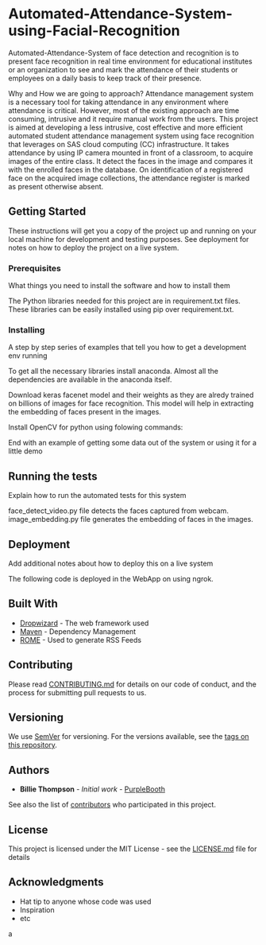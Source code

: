 # Automated-Attendance-System-using-Facial-Recognition

Automated-Attendance-System of face detection and recognition is to present face recognition in real time environment for educational institutes or an organization to see and mark the attendance of their students or employees on a daily basis to keep track of their presence.

Why and How we are going to approach?
Attendance management system is a necessary tool for taking attendance in any environment where attendance is critical. However, most of the existing approach are time consuming, intrusive and it require manual work from the users. This project is aimed at developing a less intrusive, cost effective and more efficient automated student attendance management system using face recognition that leverages on SAS cloud computing (CC) infrastructure. It takes attendance by using IP camera mounted in front of a classroom, to acquire images of the entire class. It detect the faces in the image and compares it with the enrolled faces in the database. On identification of a registered face on the acquired image collections, the attendance register is marked as present otherwise absent.

## Getting Started

These instructions will get you a copy of the project up and running on your local machine for development and testing purposes. See deployment for notes on how to deploy the project on a live system.

### Prerequisites

What things you need to install the software and how to install them

The Python libraries needed for this project are in requirement.txt files. These libraries can be easily installed using pip over requirement.txt. 

### Installing

A step by step series of examples that tell you how to get a development env running

To get all the necessary libraries install anaconda. Almost all the dependencies are available in the anaconda itself. 

Download keras facenet model and their weights as they are alredy trained on billions of images for face recognition. This model will help in extracting the embedding of faces present in the images.

Install OpenCV for python using folowing commands:


End with an example of getting some data out of the system or using it for a little demo

## Running the tests

Explain how to run the automated tests for this system

face_detect_video.py file detects the faces captured from webcam.
image_embedding.py file generates the embedding of faces in the images.


## Deployment

Add additional notes about how to deploy this on a live system

The following code is deployed in the WebApp on using ngrok.

## Built With

* [Dropwizard](http://www.dropwizard.io/1.0.2/docs/) - The web framework used
* [Maven](https://maven.apache.org/) - Dependency Management
* [ROME](https://rometools.github.io/rome/) - Used to generate RSS Feeds

## Contributing

Please read [CONTRIBUTING.md](https://gist.github.com/PurpleBooth/b24679402957c63ec426) for details on our code of conduct, and the process for submitting pull requests to us.

## Versioning

We use [SemVer](http://semver.org/) for versioning. For the versions available, see the [tags on this repository](https://github.com/your/project/tags). 

## Authors

* **Billie Thompson** - *Initial work* - [PurpleBooth](https://github.com/PurpleBooth)

See also the list of [contributors](https://github.com/your/project/contributors) who participated in this project.

## License

This project is licensed under the MIT License - see the [LICENSE.md](LICENSE.md) file for details

## Acknowledgments

* Hat tip to anyone whose code was used
* Inspiration
* etc

a